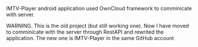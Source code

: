 IMTV-Player android application used OwnCloud framework to comminicate with server.

WARNING.
This is the old project (but still working one).
Now I have moved to comminicate with the server through RestAPI and rewrited the application.
The new one is IMTV-Player in the same GitHub account
